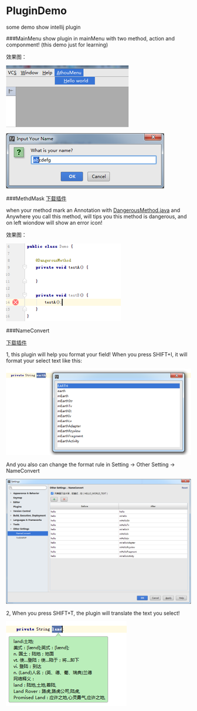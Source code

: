 # PluginDemo
some demo show intellij plugin

###MainMenu
  show plugin in mainMenu with two method, action and componment! (this demo just for learning)

  效果图：

  ![mainmenu_01](./MainMenu/mainmenu_01.png)

  ![mainmenu_02](./MainMenu/mainmenu_02.png)

###MethdMask
  [下载插件](./MethodMask/MethodMask.jar "MethodMask.jar")

  when your method mark an Annotation with  [DangerousMethod.java](./MethodMask/DangerousMethod.java "DangerousMethod.java") and Anywhere you call this method, will tips you this method is dangerous, and on left wiondow will show an error icon! 

 
  效果图：

  ![maskmethod](./MethodMask/maskmethod.png)
 

###NameConvert

  [下载插件](./MethodMask/MethodMask.jar "MethodMask.jar")

  1, this plugin will help you format your field! When you press SHIFT+I, it will format your select text like this:

  ![效果图](./NameConvert/nameconvert01.png)

  And you also can change the format rule in Setting -> Other Setting -> NameConvert 

  ![效果图](./NameConvert/nameconvert02.png)

	
  2, When you press SHIFT+T, the plugin will translate the text you select!

  ![效果图](./NameConvert/nameconvert03.png)
